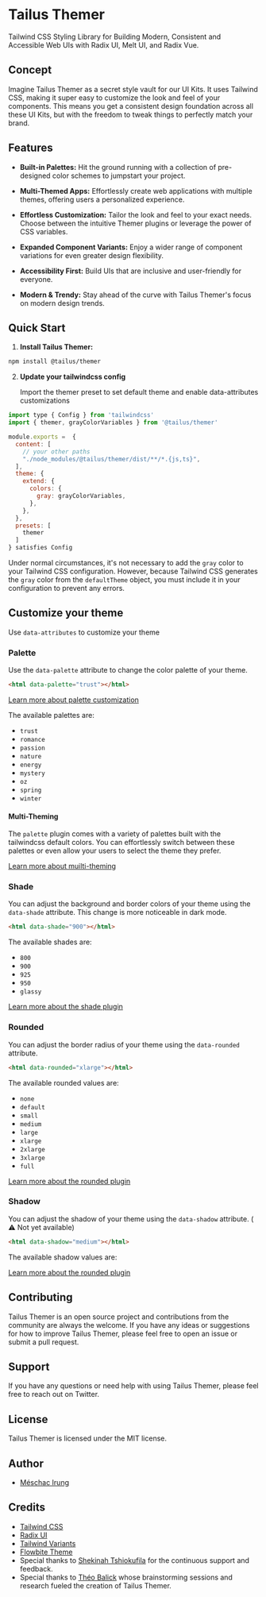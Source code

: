 # Tailus Themer

Tailwind CSS Styling Library for Building Modern, Consistent and Accessible Web UIs with Radix UI, Melt UI, and Radix Vue.

## Concept

Imagine Tailus Themer as a secret style vault for our UI Kits. It uses Tailwind CSS, making it super easy to customize the look and feel of your components. This means you get a consistent design foundation across all these UI Kits, but with the freedom to tweak things to perfectly match your brand.

## Features

-   **Built-in Palettes:** Hit the ground running with a collection of pre-designed color schemes to jumpstart your project.

-   **Multi-Themed Apps:** Effortlessly create web applications with multiple themes, offering users a personalized experience.

-   **Effortless Customization:** Tailor the look and feel to your exact needs. Choose between the intuitive Themer plugins or leverage the power of CSS variables.

-   **Expanded Component Variants:** Enjoy a wider range of component variations for even greater design flexibility.

-   **Accessibility First:** Build UIs that are inclusive and user-friendly for everyone.
-   **Modern & Trendy:** Stay ahead of the curve with Tailus Themer's focus on modern design trends.

## Quick Start

1. **Install Tailus Themer:**

```bash
npm install @tailus/themer
```

2. **Update your tailwindcss config**

    Import the themer preset to set default theme and enable data-attributes customizations

```javascript
import type { Config } from 'tailwindcss'
import { themer, grayColorVariables } from '@tailus/themer'

module.exports =  {
  content: [
    // your other paths
    "./node_modules/@tailus/themer/dist/**/*.{js,ts}",
  ],
  theme: {
    extend: {
      colors: {
        gray: grayColorVariables,
      },
    },
  },
  presets: [
    themer
  ]
} satisfies Config
```

Under normal circumstances, it's not necessary to add the `gray` color to your Tailwind CSS configuration. However, because Tailwind CSS generates the `gray` color from the `defaultTheme` object, you must include it in your configuration to prevent any errors.

## Customize your theme

Use `data-attributes` to customize your theme

### Palette

Use the `data-palette` attribute to change the color palette of your theme.

```html
<html data-palette="trust"></html>
```

[Learn more about palette customization]()

The available palettes are:

-   `trust`
-   `romance`
-   `passion`
-   `nature`
-   `energy`
-   `mystery`
-   `oz`
-   `spring`
-   `winter`

#### Multi-Theming

The `palette` plugin comes with a variety of palettes built with the tailwindcss default colors. You can effortlessly switch between these palettes or even allow your users to select the theme they prefer.

[Learn more about muilti-theming]()

### Shade

You can adjust the background and border colors of your theme using the `data-shade` attribute. This change is more noticeable in dark mode.

```html
<html data-shade="900"></html>
```

The available shades are:

-   `800`
-   `900`
-   `925`
-   `950`
-   `glassy`

[Learn more about the shade plugin]()

### Rounded

You can adjust the border radius of your theme using the `data-rounded` attribute.

```html
<html data-rounded="xlarge"></html>
```

The available rounded values are:

-   `none`
-   `default`
-   `small`
-   `medium`
-   `large`
-   `xlarge`
-   `2xlarge`
-   `3xlarge`
-   `full`

[Learn more about the rounded plugin]()

### Shadow

You can adjust the shadow of your theme using the `data-shadow` attribute. ( ⚠️ Not yet available)

```html
<html data-shadow="medium"></html>
```

The available shadow values are:

[Learn more about the rounded plugin]()

## Contributing

Tailus Themer is an open source project and contributions from the community are always the welcome. If you have any ideas or suggestions for how to improve Tailus Themer, please feel free to open an issue or submit a pull request.

## Support

If you have any questions or need help with using Tailus Themer, please feel free to reach out on Twitter.

## License

Tailus Themer is licensed under the MIT license.

## Author

-   [Méschac Irung](https://twitter.com/meschacirung)

## Credits

-   [Tailwind CSS](https://www.tailwindcss.com)
-   [Radix UI](https://www.radix-ui.com/)
-   [Tailwind Variants](https://www.tailwind-variants.org/docs/introduction)
-   [Flowbite Theme](https://flowbite.com/)
-   Special thanks to [Shekinah Tshiokufila](https://twitter.com/tshiokufila) for the continuous support and feedback.
-   Special thanks to [Théo Balick](https://twitter.com/theo_balick) whose brainstorming sessions and research fueled the creation of Tailus Themer.
